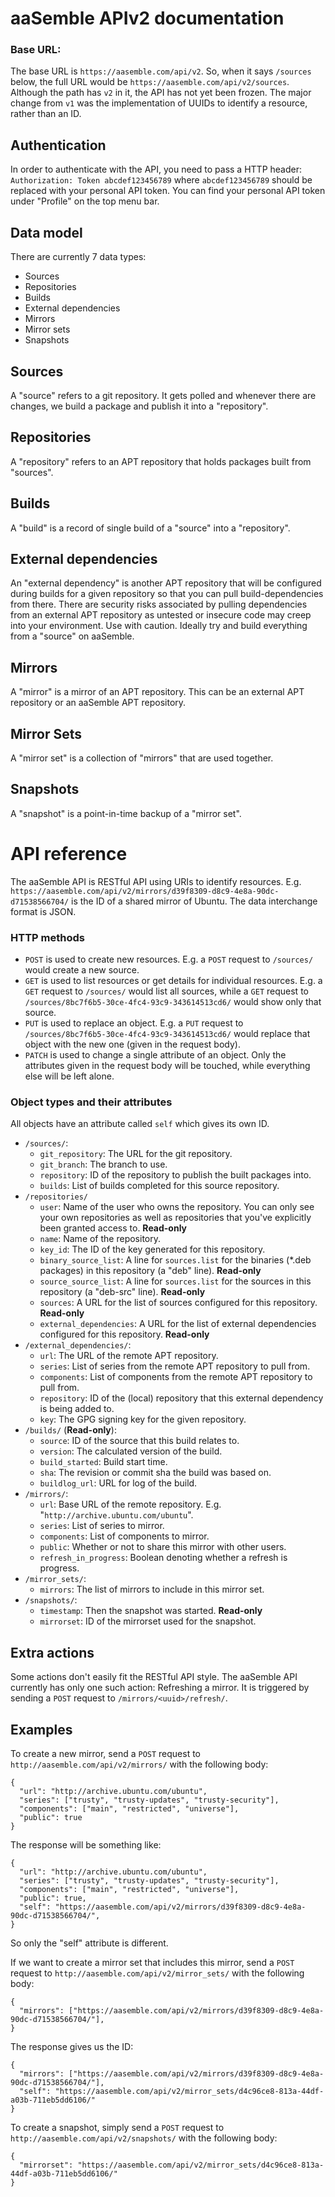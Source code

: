 # aaSemble APIv2 documentation
### Base URL:
The base URL is `https://aasemble.com/api/v2`. So, when it says `/sources` below, the full URL would be `https://aasemble.com/api/v2/sources`. Although the path has `v2` in it, the API has not yet been frozen. The major change from `v1` was the implementation of UUIDs to identify a resource, rather than an ID.

## Authentication
In order to authenticate with the API, you need to pass a HTTP header: `Authorization: Token abcdef123456789` where `abcdef123456789` should be replaced with your personal API token. You can find your personal API token under "Profile" on the top menu bar.

## Data model
There are currently 7 data types:
* Sources
* Repositories
* Builds
* External dependencies
* Mirrors
* Mirror sets
* Snapshots

## Sources
A "source" refers to a git repository. It gets polled and whenever there are changes, we build a package and publish it into a "repository".

## Repositories
A "repository" refers to an APT repository that holds packages built from "sources".

## Builds
A "build" is a record of single build of a "source" into a "repository".

## External dependencies
An "external dependency" is another APT repository that will be configured during builds for a given repository so that you can pull build-dependencies from there. There are security risks associated by pulling dependencies from an external APT repository as untested or insecure code may creep into your environment. Use with caution. Ideally try and build everything from a "source" on aaSemble.

## Mirrors
A "mirror" is a mirror of an APT repository. This can be an external APT repository or an aaSemble APT repository.

## Mirror Sets
A "mirror set" is a collection of "mirrors" that are used together.

## Snapshots
A "snapshot" is a point-in-time backup of a "mirror set".

# API reference
The aaSemble API is RESTful API using URIs to identify resources. E.g. `https://aasemble.com/api/v2/mirrors/d39f8309-d8c9-4e8a-90dc-d71538566704/` is the ID of a shared mirror of Ubuntu. The data interchange format is JSON.

### HTTP methods
 * `POST` is used to create new resources. E.g. a `POST` request to `/sources/` would  create a new source.
 * `GET` is used to list resources or get details for individual resources. E.g. a `GET` request to `/sources/` would list all sources, while a `GET` request to `/sources/8bc7f6b5-30ce-4fc4-93c9-343614513cd6/` would show only that source.
 * `PUT` is used to replace an object. E.g. a `PUT` request to `/sources/8bc7f6b5-30ce-4fc4-93c9-343614513cd6/` would replace that object with the new one (given in the request body).
 * `PATCH` is used to change a single attribute of an object. Only the attributes given in the request body will be touched, while everything else will be left alone.

### Object types and their attributes

All objects have an attribute called `self` which gives its own ID.

 * `/sources/`:
   * `git_repository`: The URL for the git repository.
   * `git_branch`: The branch to use.
   * `repository`: ID of the repository to publish the built packages into.
   * `builds`: List of builds completed for this source repository.
 * `/repositories/`
   * `user`: Name of the user who owns the repository. You can only see your own repositories as well as repositories that you've explicitly been granted access to. **Read-only**
   * `name`: Name of the repository.
   * `key_id`: The ID of the key generated for this repository.
   * `binary_source_list`: A line for `sources.list` for the binaries (*.deb packages) in this repository (a "deb" line).  **Read-only**
   * `source_source_list`: A line for `sources.list` for the sources in this repository (a "deb-src" line).  **Read-only**
   * `sources`: A URL for the list of sources configured for this repository. **Read-only**
   * `external_dependencies`: A URL for the list of external dependencies configured for this repository. **Read-only**
 * `/external_dependencies/`:
   * `url`: The URL of the remote APT repository.
   * `series`: List of series from the remote APT repository to pull from.
   * `components`: List of components from the remote APT repository to pull from.
   * `repository`: ID of the (local) repository that this external dependency is being added to.
   * `key`: The GPG signing key for the given repository.
 * `/builds/` (**Read-only**):
   * `source`: ID of the source that this build relates to.
   * `version`: The calculated version of the build.
   * `build_started`: Build start time.
   * `sha`: The revision or commit sha the build was based on.
   * `buildlog_url`: URL for log of the build.
 * `/mirrors/`:
   * `url`: Base URL of the remote repository. E.g. "`http://archive.ubuntu.com/ubuntu`".
   * `series`: List of series to mirror.
   * `components`: List of components to mirror.
   * `public`: Whether or not to share this mirror with other users.
   * `refresh_in_progress`: Boolean denoting whether a refresh is progress. 
 * `/mirror_sets/`:
   * `mirrors`: The list of mirrors to include in this mirror set.
 * `/snapshots/`:
   * `timestamp`: Then the snapshot was started. **Read-only**
   * `mirrorset`: ID of the mirrorset used for the snapshot.

## Extra actions

Some actions don't easily fit the RESTful API style. The aaSemble API currently has only one such action: Refreshing a mirror. It is triggered by sending a `POST` request to `/mirrors/<uuid>/refresh/`.


## Examples
To create a new mirror, send a `POST` request to `http://aasemble.com/api/v2/mirrors/` with the following body:

    {
      "url": "http://archive.ubuntu.com/ubuntu",
      "series": ["trusty", "trusty-updates", "trusty-security"],
      "components": ["main", "restricted", "universe"],
      "public": true
    }

The response will be something like:

    {
      "url": "http://archive.ubuntu.com/ubuntu",
      "series": ["trusty", "trusty-updates", "trusty-security"],
      "components": ["main", "restricted", "universe"],
      "public": true,
      "self": "https://aasemble.com/api/v2/mirrors/d39f8309-d8c9-4e8a-90dc-d71538566704/",
    }

So only the "self" attribute is different.

If we want to create a mirror set that includes this mirror, send a `POST` request to `http://aasemble.com/api/v2/mirror_sets/` with the following body:

    {
      "mirrors": ["https://aasemble.com/api/v2/mirrors/d39f8309-d8c9-4e8a-90dc-d71538566704/"],
    }

The response gives us the ID:

    {
      "mirrors": ["https://aasemble.com/api/v2/mirrors/d39f8309-d8c9-4e8a-90dc-d71538566704/"],
      "self": "https://aasemble.com/api/v2/mirror_sets/d4c96ce8-813a-44df-a03b-711eb5dd6106/"
    }

To create a snapshot, simply send a `POST` request to `http://aasemble.com/api/v2/snapshots/` with the following body:

    {
      "mirrorset": "https://aasemble.com/api/v2/mirror_sets/d4c96ce8-813a-44df-a03b-711eb5dd6106/"
    }
